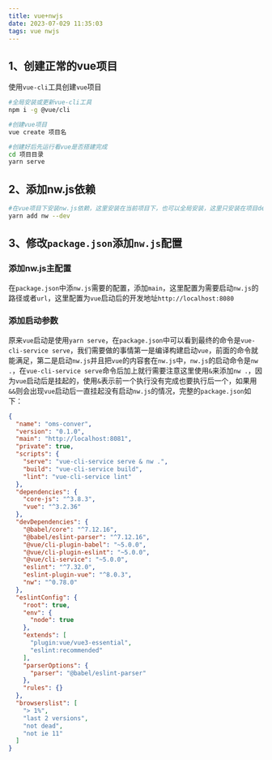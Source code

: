 ```yaml
---
title: vue+nwjs
date: 2023-07-029 11:35:03
tags: vue nwjs
---
```


## 1、创建正常的vue项目

使用`vue-cli`工具创建`vue`项目

```bash
#全局安装或更新vue-cli工具
npm i -g @vue/cli

#创建vue项目
vue create 项目名

#创建好后先运行看vue是否搭建完成
cd 项目目录
yarn serve
```



## 2、添加nw.js依赖

```bash
#在vue项目下安装nw.js依赖，这里安装在当前项目下，也可以全局安装，这里只安装在项目dev环境中
yarn add nw --dev
```



## 3、修改`package.json`添加`nw.js`配置

### 添加nw.js主配置

在`package.json`中添`nw.js`需要的配置，添加`main`，这里配置为需要启动`nw.js`的路径或者`url`，这里配置为`vue`启动后的开发地址`http://localhost:8080`

### 添加启动参数

原来`vue`启动是使用`yarn serve`，在`package.json`中可以看到最终的命令是`vue-cli-service serve`，我们需要做的事情第一是编译构建启动`vue`，前面的命令就能满足，第二是启动`nw.js`并且把`vue`的内容套在`nw.js`中，`nw.js`的启动命令是`nw .`，在`vue-cli-service serve`命令后加上就行需要注意这里使用`&`来添加`nw .`，因为`vue`启动后是挂起的，使用`&`表示前一个执行没有完成也要执行后一个，如果用`&&`则会出现`vue`启动后一直挂起没有启动`nw.js`的情况，完整的`package.json`如下：

```json
{
  "name": "oms-conver",
  "version": "0.1.0",
  "main": "http://localhost:8081",
  "private": true,
  "scripts": {
    "serve": "vue-cli-service serve & nw .",
    "build": "vue-cli-service build",
    "lint": "vue-cli-service lint"
  },
  "dependencies": {
    "core-js": "^3.8.3",
    "vue": "^3.2.36"
  },
  "devDependencies": {
    "@babel/core": "^7.12.16",
    "@babel/eslint-parser": "^7.12.16",
    "@vue/cli-plugin-babel": "~5.0.0",
    "@vue/cli-plugin-eslint": "~5.0.0",
    "@vue/cli-service": "~5.0.0",
    "eslint": "^7.32.0",
    "eslint-plugin-vue": "^8.0.3",
    "nw": "^0.78.0"
  },
  "eslintConfig": {
    "root": true,
    "env": {
      "node": true
    },
    "extends": [
      "plugin:vue/vue3-essential",
      "eslint:recommended"
    ],
    "parserOptions": {
      "parser": "@babel/eslint-parser"
    },
    "rules": {}
  },
  "browserslist": [
    "> 1%",
    "last 2 versions",
    "not dead",
    "not ie 11"
  ]
}

```



